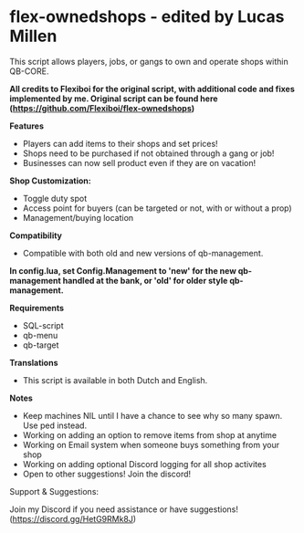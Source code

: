 # flex-ownedshops - edited by Lucas Millen

This script allows players, jobs, or gangs to own and operate shops within QB-CORE.

**All credits to Flexiboi for the original script, with additional code and fixes implemented by me. Original script can be found here (https://github.com/Flexiboi/flex-ownedshops)**

**Features**

- Players can add items to their shops and set prices!
- Shops need to be purchased if not obtained through a gang or job!
- Businesses can now sell product even if they are on vacation!

**Shop Customization:**

- Toggle duty spot
- Access point for buyers (can be targeted or not, with or without a prop)
- Management/buying location

**Compatibility**

- Compatible with both old and new versions of qb-management.

**In config.lua, set Config.Management to 'new' for the new qb-management handled at the bank, or 'old' for older style qb-management.**

**Requirements**
- SQL-script
- qb-menu
- qb-target

**Translations**

- This script is available in both Dutch and English.

**Notes**
- Keep machines NIL until I have a chance to see why so many spawn. Use ped instead.
- Working on adding an option to remove items from shop at anytime
- Working on Email system when someone buys something from your shop
- Working on adding optional Discord logging for all shop activites
- Open to other suggestions! Join the discord!

Support & Suggestions:

Join my Discord if you need assistance or have suggestions! (https://discord.gg/HetG9RMk8J)
